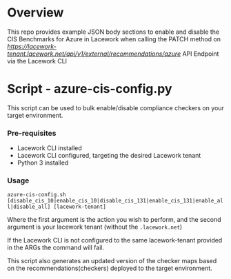 # Overview

This repo provides example JSON body sections to enable and disable the CIS Benchmarks for Azure in Lacework when calling the PATCH method on *https://lacework-tenant.lacework.net/api/v1/external/recommendations/azure* API Endpoint via the Lacework CLI

# Script - azure-cis-config.py
This script can be used to bulk enable/disable compliance checkers on your target environment.

### Pre-requisites
- Lacework CLI installed
- Lacework CLI configured, targeting the desired Lacework tenant
- Python 3 installed

### Usage

`azure-cis-config.sh [disable_cis_10|enable_cis_10|disable_cis_131|enable_cis_131|enable_all|disable_all] [lacework-tenant]`

Where the first argument is the action you wish to perform, and the second argument is your lacework tenant (without the `.lacework.net`)

If the Lacework CLI is not configured to the same lacework-tenant provided in the ARGs the command will fail.

This script also generates an updated version of the checker maps based on the recommendations(checkers) deployed to the target environment.
